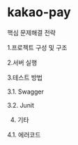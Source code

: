 # kakao-pay

핵심 문제해결 전략

1.프로젝트 구성 및 구조

2.서버 실행

3.테스트 방법

3.1. Swagger

3.2. Junit

4. 기타

4.1. 에러코드
